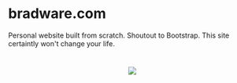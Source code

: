 # bradware.com
Personal website built from scratch. Shoutout to Bootstrap. This site certaintly won't change your life.

<h1 align="center">
  <img src="https://github.com/bradware/bradware.github.io/blob/master/assets/images/logo/logo.png" />
</h1>
